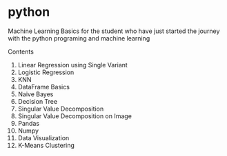 # python
Machine Learning Basics for the student who have just started the journey with the python programing and machine learning


Contents

1. Linear Regression using Single Variant
2. Logistic Regression
3. KNN
4. DataFrame Basics
5. Naive Bayes
6. Decision Tree
7. Singular Value Decomposition
8. Singular Value Decomposition on Image
9. Pandas
10. Numpy 
11. Data Visualization
12. K-Means Clustering
